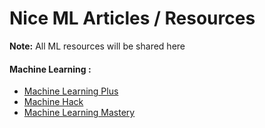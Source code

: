 # Nice ML Articles / Resources

**Note:** All ML resources will be shared here





#### Machine Learning :

  * [Machine Learning Plus](https://www.machinelearningplus.com/)
  * [Machine Hack](https://www.machinehack.com/)
  * [Machine Learning Mastery](https://machinelearningmastery.com/)
